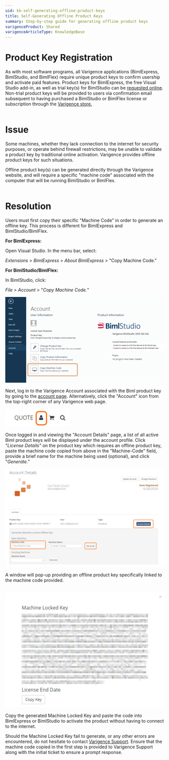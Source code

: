 ```yaml
---
uid: kb-self-generating-offline-product-keys
title: Self-Generating Offline Product Keys
summary: Step-by-step guide for generating offline product keys
varigenceProduct: Shared
varigenceArticleType: KnowledgeBase
---
```

# Product Key Registration 

As with most software programs, all Varigence applications (BimlExpress, BimlStudio, and BimlFlex) require unique product keys to confirm usership and activate paid features. Product keys for BimlExpress, the free Visual Studio add-in, as well as trial key(s) for BimlStudio can be [requested online](https://www.varigence.com/get-trial-key). Non-trial product keys will be provided to users via confirmation email subsequent to having purchased a BimlStudio or BimlFlex license or subscription through the [Varigence store.](https://www.varigence.com/Store)  
 

# Issue

Some machines, whether they lack connection to the internet for security purposes, or operate behind firewall restrictions, may be unable to validate a product key by traditional online activation. Varigence provides offline product keys for such situations. 

Offline product key(s) can be generated directly through the Varigence website, and will require a specific "machine code" associated with the computer that will be running BimlStudio or BimlFlex.   
 

# Resolution

Users must first copy their specific "Machine Code" in order to generate an offline key. This process is different for BimlExpress and BimlStudio/BimlFlex. 

**For BimlExpress:** 

Open Visual Studio. In the menu bar, select: 

_Extensions_ > _BimlExpress_ > _About BimlExpress_ > "Copy Machine Code."

**For BimlStudio/BimlFlex:**

In BimlStudio, click:

_File_ > _Account_ > "_Copy Machine Code._"   
  
![Copy Machine Code](../../static/img/kb-self-generating-offline-product-keys-img1.png "Copy Machine Code") 
  
Next, log in to the Varigence Account associated with the Biml product key by going to the [account page](https://www.varigence.com/account). Alternatively, click the "Account" icon from the top-right corner of any Varigence web page. 

![Account](../../static/img/kb-self-generating-offline-product-keys-img2.png "Account")  
  
Once logged in and viewing the "Account Details" page, a list of all active Biml product keys will be displayed under the account profile. Click "_License Details"_ on the product key which requires an offline product key, paste the machine code copied from above in the "Machine-Code" field, provide a brief name for the machine being used (optional), and click "_Generate."_ 

![Generate](../../static/img/kb-self-generating-offline-product-keys-img3.png "Generate")  

A window will pop-up providing an offline product key specifically linked to the machine code provided.   
 

![Machine code](../../static/img/kb-self-generating-offline-product-keys-img4.png "Machine code")  

Copy the generated Machine Locked Key and paste the code into BimlExpress or BimlStudio to activate the product without having to connect to the internet.

Should the Machine Locked Key fail to generate, or any other errors are encountered, do not hesitate to contact [Varigence Support](mailto:support@varigence.com). Ensure that the machine code copied in the first step is provided to Varigence Support along with the initial ticket to ensure a prompt response.